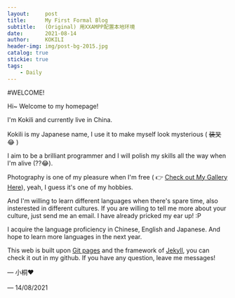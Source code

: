 ```yaml
---
layout:     post
title:      My First Formal Blog
subtitle:   (Original) 用XXAMPP配置本地环境
date:       2021-08-14
author:     KOKILI
header-img: img/post-bg-2015.jpg
catalog: true
stickie: true
tags:
    - Daily
---
```


#WELCOME!

Hi~ Welcome to my homepage!

I'm Kokili and currently live in China.

Kokili is my Japanese name, I use it to make myself look mysterious ( ~~装叉~~😂 )

I aim to be a brilliant programmer and I will polish my skills all the way when I'm alive (??😂).

Photography is one of my pleasure when I'm free ( 👉 [Check out My Gallery Here](link)), yeah, I guess it's one of my hobbies.

And I'm willing to learn different languages when there's spare time, also insterested in different cultures. If you are willing to tell me more about your culture, just send me an email. I have already pricked my ear up! :P

I acquire the language proficiency in Chinese, English and Japanese. And hope to learn more languages in the next year.

This web is built upon [Git pages](https://pages.github.com/) and the framework of [Jekyll](https://www.jekyll.com.cn/), you can check it out in my github. If you have any question, leave me messages!

— 小桐❤<br><br>
— 14/08/2021
